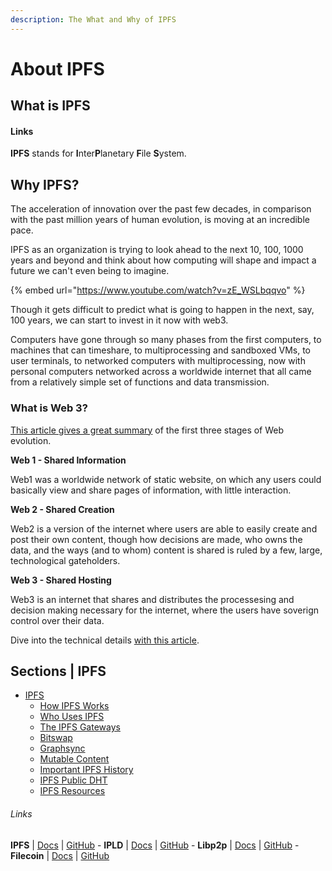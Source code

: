 ```yaml
---
description: The What and Why of IPFS
---
```


# About IPFS

## What is IPFS
#### Links
  **IPFS** stands for **I**nter**P**lanetary **F**ile **S**ystem.<!-- In this section, you will: -->

<!-- **Understand**
* Thing1
* Thing2
* Thing3 -->

<!--** Be Able To**
* Thing1
* Thing2
* Thing3 -->

## Why IPFS?
The acceleration of innovation over the past few decades, in comparison with the past million years of human evolution, is moving at an incredible pace.

IPFS as an organization is trying to look ahead to the next 10, 100, 1000 years and beyond and think about how computing will shape and impact a future we can't even being to imagine.

{% embed url="https://www.youtube.com/watch?v=zE_WSLbqqvo" %}

Though it gets difficult to predict what is going to happen in the next, say, 100 years, we can
start to invest in it now with web3.
<!-- Add more here -->

Computers have gone through so many phases from the first computers, to machines that can timeshare, to multiprocessing and sandboxed VMs, to user terminals, to networked computers with multiprocessing, now with personal computers networked across a worldwide internet that all came from a relatively simple set of functions and data transmission.

### What is Web 3?

[This article gives a great summary](https://medium.com/@vegxcodes/what-you-should-know-about-web3-part-1-15a2ddcfbc41) of the first three stages of Web evolution.

**Web 1 - Shared Information**

Web1 was a worldwide network of static website, on which any users could basically view and share pages of information, with little interaction.

**Web 2 - Shared Creation**

Web2 is a version of the internet where users are able to easily create and post their own content, though how decisions are made, who owns the data, and the ways (and to whom) content is shared is ruled by a few, large, technological gateholders.

**Web 3 - Shared Hosting**

Web3 is an internet that shares and distributes the processesing and decision making necessary for the internet, where the users have soverign control over their data.


Dive into the technical details [with this article](https://mikeal.notion.site/web3-data-permanence-0230072b594748ed9aa0c71ad331f289).

## Sections | IPFS

* [IPFS](ipfs/about.md)
  * [How IPFS Works](ipfs/how-ipfs-works.md)
  * [Who Uses IPFS](ipfs/who-uses-ipfs.md)
  * [The IPFS Gateways](ipfs/ipfs-gateways.md)
  * [Bitswap](ipfs/bitswap.md)
  * [Graphsync](ipfs/graphsync.md)
  * [Mutable Content](ipfs/mutable-content.md)
  * [Important IPFS History](ipfs/ipfs-history.md)
  * [IPFS Public DHT](ipfs/ipfs-public-dht.md)
  * [IPFS Resources](ipfs/ipfs-resources.md)

###### Links
  **IPFS**  |  [Docs](https://docs.ipfs.io/)  |  [GitHub](https://github.com/ipfs)     - **IPLD**  |  [Docs](https://ipld.io/docs/)  |  [GitHub](https://github.com/ipld) -  **Libp2p**  |  [Docs](https://docs.libp2p.io/)  |  [GitHub](https://github.com/libp2p)  -   **Filecoin**  |  [Docs](https://docs.filecoin.io/)  |  [GitHub](https://github.com/filecoin-project)
